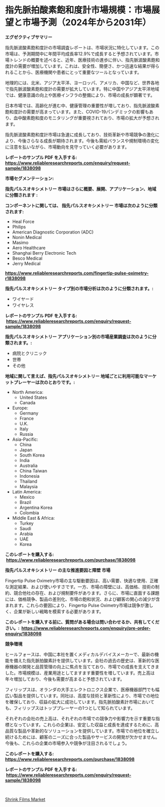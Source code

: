 <p><h1>指先脈拍酸素飽和度計市場規模：市場展望と市場予測（2024年から2031年）</h1></p><p><strong>エグゼクティブサマリー</strong></p>
<p><p>指先脈波酸素飽和度計の市場調査レポートは、市場状況に特化しています。この市場は、予測期間中に年間平均成長率12.9%で成長すると予想されています。市場トレンドの概要を述べると、近年、医療技術の進歩に伴い、指先脈波酸素飽和度計の需要が増加しています。これは、安全性、簡便さ、かつ迅速な結果が得られることから、医療機関や患者にとって重要なツールとなっています。</p><p>地理的には、北米、アジア太平洋、ヨーロッパ、アメリカ、中国など、世界各地で指先脈波酸素飽和度計の需要が拡大しています。特に中国やアジア太平洋地域では、健康意識の向上や医療インフラの整備により、市場の成長が顕著です。</p><p>日本市場では、高齢化が進む中、健康管理の重要性が増しており、指先脈波酸素飽和度計の需要が高まっています。また、COVID-19パンデミックの影響もあり、血中酸素飽和度のモニタリングが重要視されており、市場の拡大が予想されます。</p><p>指先脈波酸素飽和度計市場は急速に成長しており、技術革新や市場競争の激化により、今後さらなる成長が期待されます。今後も需給バランスや規制環境の変化に注意を払いながら、市場動向を見守っていく必要があります。</p></p>
<p><strong>レポートのサンプル PDF を入手する: <a href="https://www.reliableresearchreports.com/enquiry/request-sample/1838098">https://www.reliableresearchreports.com/enquiry/request-sample/1838098</a></strong></p>
<p><strong>市場セグメンテーション:</strong></p>
<p><strong> 指先パルスオキシメトリー 市場はさらに概要、展開、アプリケーション、地域に分類されます :</strong></p>
<p><strong>コンポーネントに関しては、 指先パルスオキシメトリー 市場は次のように分類されます: &nbsp;</strong></p>
<p><ul><li>Heal Force</li><li>Philips</li><li>American Diagnostic Corporation (ADC)</li><li>Nonin Medical</li><li>Masimo</li><li>Aero Healthcare</li><li>Shanghai Berry Electronic Tech</li><li>Besco Medical</li><li>Jerry Medical</li></ul></p>
<p><strong><a href="https://www.reliableresearchreports.com/fingertip-pulse-oximetry-r1838098">https://www.reliableresearchreports.com/fingertip-pulse-oximetry-r1838098</a></strong></p>
<p><strong> 指先パルスオキシメトリー タイプ別の市場分析は次のように分類されます。:</strong></p>
<p><ul><li>ワイヤード</li><li>ワイヤレス</li></ul></p>
<p><strong>レポートのサンプル PDF を入手する: &nbsp;<a href="https://www.reliableresearchreports.com/enquiry/request-sample/1838098">https://www.reliableresearchreports.com/enquiry/request-sample/1838098</a></strong></p>
<p><strong> 指先パルスオキシメトリー アプリケーション別の市場産業調査は次のように分類されます。:</strong></p>
<p><ul><li>病院とクリニック</li><li>世帯</li><li>その他</li></ul></p>
<p><strong>地域に関して言えば、指先パルスオキシメトリー 地域ごとに利用可能なマーケットプレーヤーは次のとおりです。:</strong></p>
<p><ul>
    <li>
        North America:
        <ul>
            <li>United States</li>
            <li>Canada</li>
        </ul>
    </li>
    <li>
        Europe:
        <ul>
            <li>Germany</li>
            <li>France</li>
            <li>U.K.</li>
            <li>Italy</li>
            <li>Russia</li>
        </ul>
    </li>
    <li>
        Asia-Pacific:
        <ul>
            <li>China</li>
            <li>Japan</li>
            <li>South Korea</li>
            <li>India</li>
            <li>Australia</li>
            <li>China Taiwan</li>
            <li>Indonesia</li>
            <li>Thailand</li>
            <li>Malaysia</li>
        </ul>
    </li>
    <li>
        Latin America:
        <ul>
            <li>Mexico</li>
            <li>Brazil</li>
            <li>Argentina Korea</li>
            <li>Colombia</li>
        </ul>
    </li>
    <li>
        Middle East & Africa:
        <ul>
            <li>Turkey</li>
            <li>Saudi</li>
            <li>Arabia</li>
            <li>UAE</li>
            <li>Korea</li>
        </ul>
    </li>
    </ul></p>
<p><strong>このレポートを購入する: &nbsp;<a href="https://www.reliableresearchreports.com/purchase/1838098">https://www.reliableresearchreports.com/purchase/1838098</a></strong></p>
<p><strong>指先パルスオキシメトリー の主な推進要因と障壁 市場</strong></p>
<p><p>Fingertip Pulse Oximetry市場の主な駆動要因は、高い需要、快適な使用、正確な測定結果、および使いやすさです。一方、市場の障壁には、高価格、技術の制約、競合他社の存在、および規制要件があります。さらに、市場に直面する課題には、価格競争、製品の差別化、市場の飽和状況、および顧客の関心の減少が含まれます。これらの要因により、Fingertip Pulse Oximetry市場は競争が激しく、企業が新しい戦略を模索する必要があります。</p></p>
<p><strong>このレポートを購入する前に、質問がある場合は問い合わせるか、共有してください。:&nbsp; <a href="https://www.reliableresearchreports.com/enquiry/pre-order-enquiry/1838098">https://www.reliableresearchreports.com/enquiry/pre-order-enquiry/1838098</a></strong></p>
<p><strong>競争環境</strong></p>
<p><p>ヒールフォースは、中国に本社を置くメディカルデバイスメーカーで、最新の機能を備えた指先脈拍酸素計を提供しています。会社の過去の歴史は、革新的な医療機器の開発と品質管理の向上に焦点を当てており、市場での成長を支えてきました。市場規模は、産業用途としてますます重要性を増しています。売上高は年々増加しており、今後も需要が高まると予想されています。</p><p>フィリップスは、オランダの大手エレクトロニクス企業で、医療機器部門でも幅広い製品を提供しています。同社は、高度な技術と革新性により、市場での地位を確保しており、収益の拡大に成功しています。指先脈拍酸素計市場においても、フィリップスはトッププレーヤーの1つとして知られています。</p><p>それぞれの会社の売上高は、それぞれの市場での競争力や影響力を示す重要な指標となっています。これらの企業は、安定した収益と成長を達成するために、高品質な製品や革新的なソリューションを提供しています。市場での地位を確立し続けるためには、顧客のニーズに合った製品やサービスの開発が欠かせません。今後も、これらの企業の市場参入や競争が注目されるでしょう。</p></p>
<p><strong>このレポートを購入する: &nbsp; <a href="https://www.reliableresearchreports.com/purchase/1838098">https://www.reliableresearchreports.com/purchase/1838098</a></strong></p>
<p><strong>レポートのサンプル PDF を入手する: &nbsp;<a href="https://www.reliableresearchreports.com/enquiry/request-sample/1838098">https://www.reliableresearchreports.com/enquiry/request-sample/1838098</a></strong><strong></strong></p>
<p>&nbsp;</p>
<p><p><a href="https://carnation-joke-41f.notion.site/Shrink-Films-Market-Provides-a-Comprehensive-Analysis-Including-a-Macro-Overview-of-the-Market-as-we-576d38e3ce5e4c3da92b60b716fbea7a">Shrink Films Market</a></p></p>